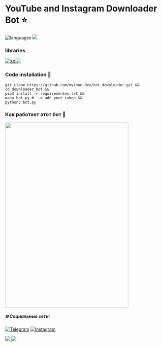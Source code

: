 # YouTube and Instagram Downloader Bot ⭐️


![languages](https://img.shields.io/badge/Python-3-blue)
![](https://img.shields.io/github/last-commit/mython-dev/trans_bot)

### libraries

![](https://img.shields.io/badge/TeleBot-blue)&&![](https://img.shields.io/badge/PyTube-blue)

### Code installation 📝

```
git clone https://github.com/mython-dev/bot_downloader.git &&
cd downloader_bot &&
pip3 install -r requirementes.txt &&
nano bot.py # --> add your token &&
python3 bot.py
```


### Как работает этот бот 🤖

<img src="https://github.com/mython-dev/bot_downloader/blob/main/screenshots/bot.jpeg" width="400" height="600">


##### 🌐 Социальные сети:

[![Telegram](https://img.shields.io/badge/-Telegram-090909?style=for-the-badge&logo=telegram&logoColor=27A0D9)](https://t.me/myth_dev)
[![Instagram](https://img.shields.io/badge/-Instagram-090909?style=for-the-badge&logo=instagram&logoColor=B4068E)](https://www.instagram.com/mython_dev/)

<a href="https://mython.uz/" target="_blank">
   <img src="https://img.shields.io/badge/-mython.uz-black?logo=dialogflow&style=for-the-badge">
</a>
<a href="mailto:miton0030@gmail.com" target="_blank"><img src="https://img.shields.io/badge/Email-miton0030@gmail.com-teal?style=for-the-badge&logo=gmail"></a>
